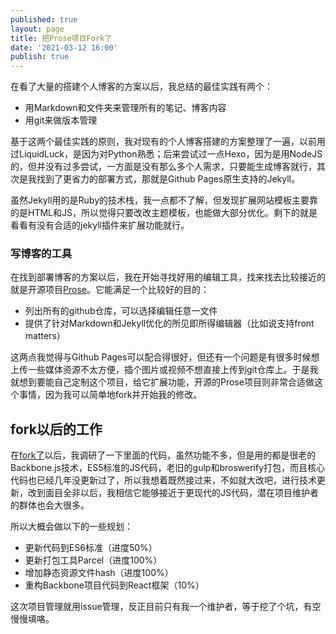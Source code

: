 ```yaml
---
published: true
layout: page
title: 把Prose项目Fork了
date: '2021-03-12 16:00'
publish: true
---
```


在看了大量的搭建个人博客的方案以后，我总结的最佳实践有两个：

* 用Markdown和文件夹来管理所有的笔记、博客内容
* 用git来做版本管理
 
 基于这两个最佳实践的原则，我对现有的个人博客搭建的方案整理了一遍，以前用过LiquidLuck，是因为对Python熟悉；后来尝试过一点Hexo，因为是用NodeJS的，但并没有过多尝试，一方面是没有那么多个人需求，只要能生成博客就行，其次是我找到了更省力的部署方式，那就是Github Pages原生支持的Jekyll。
 
 虽然Jekyll用的是Ruby的技术栈，我一点都不了解，但发现扩展网站模板主要靠的是HTML和JS，所以觉得只要改改主题模板，也能做大部分优化。剩下的就是看看有没有合适的jekyll插件来扩展功能就行。
 
### 写博客的工具

在找到部署博客的方案以后，我在开始寻找好用的编辑工具，找来找去比较接近的就是开源项目[Prose](prose.io)。它能满足一个比较好的目的：

* 列出所有的github仓库，可以选择编辑任意一文件
* 提供了针对Markdown和Jekyll优化的所见即所得编辑器（比如说支持front matters）

这两点我觉得与Github Pages可以配合得很好，但还有一个问题是有很多时候想上传一些媒体资源不太方便，插个图片或视频不想直接上传到git仓库上。于是我就想到要能自己定制这个项目，给它扩展功能，开源的Prose项目则非常合适做这个事情，因为我可以简单地fork并开始我的修改。

## fork以后的工作

在[fork了](https://github.com/terryoy/prose/)以后，我调研了一下里面的代码，虽然功能不多，但是用的都是很老的Backbone.js技术，ES5标准的JS代码，老旧的gulp和broswerify打包，而且核心代码也已经几年没更新过了，所以我想着既然接过来，不如就大改吧，进行技术更新，改到面目全非以后，我相信它能够接近于更现代的JS代码，潜在项目维护者的群体也会大很多。

所以大概会做以下的一些规划：

- 更新代码到ES6标准（进度50%）
- 更新打包工具Parcel（进度100%）
- 增加静态资源文件hash（进度100%）
- 重构Backbone项目代码到React框架（10%）

这次项目管理就用issue管理，反正目前只有我一个维护者，等于挖了个坑，有空慢慢填咯。
